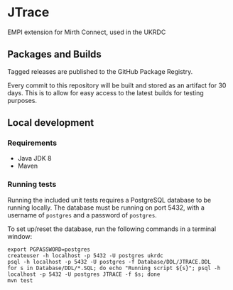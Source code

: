 # JTrace

EMPI extension for Mirth Connect, used in the UKRDC

## Packages and Builds

Tagged releases are published to the GitHub Package Registry.

Every commit to this repository will be built and stored as an artifact for 30 days. 
This is to allow for easy access to the latest builds for testing purposes.

## Local development

### Requirements

* Java JDK 8
* Maven

### Running tests

Running the included unit tests requires a PostgreSQL database to be running locally.
The database must be running on port 5432, with a username of `postgres` and a password of `postgres`.

To set up/reset the database, run the following commands in a terminal window:

```
export PGPASSWORD=postgres
createuser -h localhost -p 5432 -U postgres ukrdc
psql -h localhost -p 5432 -U postgres -f Database/DDL/JTRACE.DDL
for s in Database/DDL/*.SQL; do echo "Running script ${s}"; psql -h localhost -p 5432 -U postgres JTRACE -f $s; done
mvn test
```

